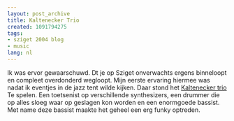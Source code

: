 ```yaml
---
layout: post_archive
title: Kaltenecker Trio
created: 1091794275
tags:
- sziget 2004 blog
- music
lang: nl
---
```

Ik was ervor gewaarschuwd. Dt je op Sziget onverwachts ergens binneloopt en compleet overdonderd wegloopt. Mijn eerste ervaring hiermee was nadat ik eventjes in de jazz tent wilde kijken. Daar stond het [Kaltenecker trio](http://www.a38.hu/index_files/bandaug/kaltenecker_e.html) Te spelen. Een toetsenist op verschillende synthesizers, een drummer die op alles sloeg waar op geslagen kon worden en een enormgoede bassist. Met name deze bassist maakte het geheel een erg funky optreden. 
